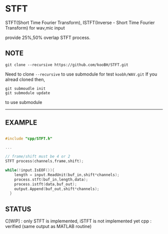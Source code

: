 # STFT

STFT(Short Time Fourier Transform), ISTFT(Inverse - Short Time Fourier Transform) for wav,mic input  

provide 25%,50% overlap STFT process.  

## NOTE

```git clone --recursive https://github.com/kooBH/STFT.git```

Need to clone ```--recursive``` to use submodule for test ```koobh/WAV.git```
If you alread cloned then,
```
git submoudle init
git submodule update
```
to use submodule

---

## EXAMPLE

```cpp

#include "cpp/STFT.h"

...

// frame/shift must be 4 or 2
STFT process(channels,frame,shift);

while(!input.IsEOF()){
    length = input.ReadUnit(buf_in,shift*channels);
    process.stft(buf_in,length,data);
    process.istft(data,buf_out);
    output.Append(buf_out,shift*channels);
  }

```

## STATUS

C[WIP] : only STFT is implemented, iSTFT is not implemented yet 
cpp    : verified (same output as MATLAB routine)
